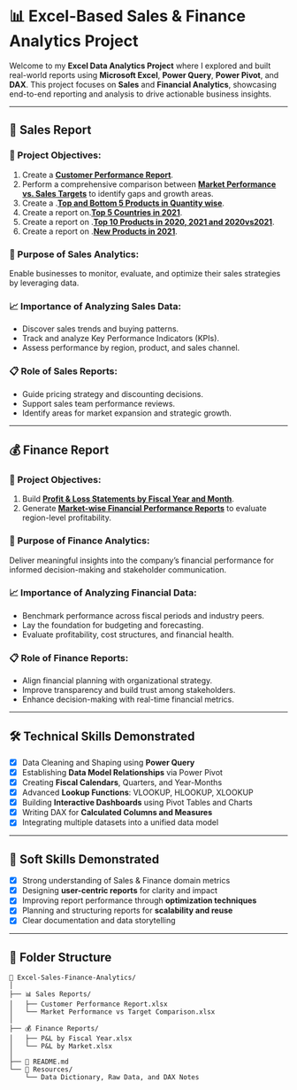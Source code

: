 # 📊 Excel-Based Sales & Finance Analytics Project

Welcome to my **Excel Data Analytics Project** where I explored and built real-world reports using **Microsoft Excel**, **Power Query**, **Power Pivot**, and **DAX**. This project focuses on **Sales** and **Financial Analytics**, showcasing end-to-end reporting and analysis to drive actionable business insights.

---

## 🛒 Sales Report

### 🔹 Project Objectives:

1. Create a [**Customer Performance Report**](https://github.com/BhaskarGanneda/Sales-and-Finance-Analytics-by-Excel/blob/main/Sales%20Reports/CPR-Report-1.pdf).
2. Perform a comprehensive comparison between [**Market Performance vs. Sales Targets**](https://github.com/BhaskarGanneda/Sales-and-Finance-Analytics-by-Excel/blob/main/Sales%20Reports/MPvsT-Report.pdf
) to identify gaps and growth areas.
3. Create a .[**Top and Bottom 5 Products in Quantity wise**](https://github.com/BhaskarGanneda/Sales-and-Finance-Analytics-by-Excel/blob/main/Sales%20Reports/T%26B-Products-Qty.pdf).
4. Create a report on.[**Top 5 Countries in 2021**](https://github.com/BhaskarGanneda/Sales-and-Finance-Analytics-by-Excel/blob/main/Sales%20Reports/Top-5-Countries.pdf).
5. Create a report on .[**Top 10 Products in 2020, 2021 and 2020vs2021**](https://github.com/BhaskarGanneda/Sales-and-Finance-Analytics-by-Excel/blob/main/Sales%20Reports/Top10Products-Report.pdf).
6. Create a report on .[**New Products in 2021**](https://github.com/BhaskarGanneda/Sales-and-Finance-Analytics-by-Excel/blob/main/Sales%20Reports/2021-New%20Products.pdf).

### 🎯 Purpose of Sales Analytics:
Enable businesses to monitor, evaluate, and optimize their sales strategies by leveraging data.

### 📈 Importance of Analyzing Sales Data:
- Discover sales trends and buying patterns.
- Track and analyze Key Performance Indicators (KPIs).
- Assess performance by region, product, and sales channel.

### 📋 Role of Sales Reports:
- Guide pricing strategy and discounting decisions.
- Support sales team performance reviews.
- Identify areas for market expansion and strategic growth.

---

## 💰 Finance Report

### 🔹 Project Objectives:

1. Build [**Profit & Loss Statements by Fiscal Year and Month**](#).
2. Generate [**Market-wise Financial Performance Reports**](#) to evaluate region-level profitability.

### 🎯 Purpose of Finance Analytics:
Deliver meaningful insights into the company’s financial performance for informed decision-making and stakeholder communication.

### 📈 Importance of Analyzing Financial Data:
- Benchmark performance across fiscal periods and industry peers.
- Lay the foundation for budgeting and forecasting.
- Evaluate profitability, cost structures, and financial health.

### 📋 Role of Finance Reports:
- Align financial planning with organizational strategy.
- Improve transparency and build trust among stakeholders.
- Enhance decision-making with real-time financial metrics.

---

## 🛠️ Technical Skills Demonstrated

- [x] Data Cleaning and Shaping using **Power Query**
- [x] Establishing **Data Model Relationships** via Power Pivot
- [x] Creating **Fiscal Calendars**, Quarters, and Year-Months
- [x] Advanced **Lookup Functions**: VLOOKUP, HLOOKUP, XLOOKUP
- [x] Building **Interactive Dashboards** using Pivot Tables and Charts
- [x] Writing DAX for **Calculated Columns and Measures**
- [x] Integrating multiple datasets into a unified data model

---

## 🤝 Soft Skills Demonstrated

- [x] Strong understanding of Sales & Finance domain metrics
- [x] Designing **user-centric reports** for clarity and impact
- [x] Improving report performance through **optimization techniques**
- [x] Planning and structuring reports for **scalability and reuse**
- [x] Clear documentation and data storytelling

---

## 📂 Folder Structure

```plaintext
📁 Excel-Sales-Finance-Analytics/
│
├── 📊 Sales Reports/
│   ├── Customer Performance Report.xlsx
│   └── Market Performance vs Target Comparison.xlsx
│
├── 💰 Finance Reports/
│   ├── P&L by Fiscal Year.xlsx
│   └── P&L by Market.xlsx
│
├── 📄 README.md
└── 📁 Resources/
    └── Data Dictionary, Raw Data, and DAX Notes

